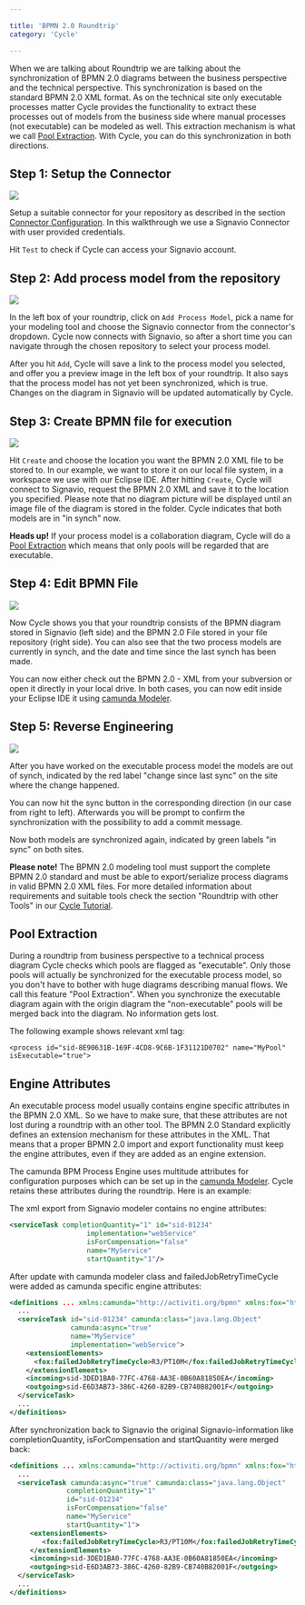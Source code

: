 ```yaml
---

title: 'BPMN 2.0 Roundtrip'
category: 'Cycle'

---
```


When we are talking about Roundtrip we are talking about the synchronization of BPMN 2.0 diagrams between the business perspective and the technical perspective. This synchronization is based on the standard BPMN 2.0 XML format. As on the technical site only executable processes matter Cycle provides the functionality to extract these processes out of models from the business side where manual processes (not executable) can be modeled as well. This extraction mechanism is what we call [Pool Extraction](ref:#cycle-bpmn-20-roundtrip-pool-extraction). With Cycle, you can do this synchronization in both directions. 

## Step 1: Setup the Connector

<div class="row">
  <div class="col-xs-6 col-sm-6 col-md-3">
    <img data-img-thumb src="ref:asset:/assets/img/cycle/cycle-signavio-connector.png" />
  </div>
  <div class="col-xs-6 col-sm-6 col-md-9">
    <p>
      Setup a suitable connector for your repository as described in the section <a href="ref:#cycle-connector-configuration">Connector Configuration</a>.
      In this walkthrough we use a Signavio Connector with user provided credentials.</p>
    <p> Hit <code>Test</code> to check if Cycle can access your Signavio account.</p>
  </div>
</div>

## Step 2: Add process model from the repository

<div class="row">
  <div class="col-xs-6 col-sm-6 col-md-3">
    <img data-img-thumb src="ref:asset:/assets/img/cycle/signavio-choose-model.png" />
  </div>
  <div class="col-xs-6 col-sm-6 col-md-9">
     <p>In the left box of your roundtrip, click on <code>Add Process Model</code>, pick a name for your modeling tool and choose the Signavio connector from the connector's dropdown. Cycle now connects with Signavio, so after a short time you can navigate through the chosen repository to select your process model.</p>
     <p>After you hit <code>Add</code>, Cycle will save a link to the process model you selected, and offer you a preview image in the left box of your roundtrip. It also says that the process model has not yet been synchronized, which is true. Changes on the diagram in Signavio will be updated automatically by Cycle.</p>
  </div>
</div>

## Step 3: Create BPMN file for execution

<div class="row">
  <div class="col-xs-6 col-sm-6 col-md-3">
    <img data-img-thumb src="ref:asset:/assets/img/cycle/cycle-create-executable.png" />
  </div>
  <div class="col-xs-6 col-sm-6 col-md-9">
    <p>Hit <code>Create</code> and choose the location you want the BPMN 2.0 XML file to be stored to. In our example, we want to store it on our local file system, in a workspace we use with our Eclipse IDE. After hitting <code>Create</code>, Cycle will connect to Signavio, request the BPMN 2.0 XML and save it to the location you specified. Please note that no diagram picture will be displayed until an image file of the diagram is stored in the folder. Cycle indicates that both models are in "in synch" now.</p>
    <p><b>Heads up!</b> If your process model is a collaboration diagram, Cycle will do a <a href="ref:#cycle-bpmn-20-roundtrip-pool-extraction">Pool Extraction</a> which means that only pools will be regarded that are executable.</p>
  </div>
</div>

## Step 4: Edit BPMN File

<div class="row">
  <div class="col-xs-6 col-sm-6 col-md-3">
    <img data-img-thumb src="ref:asset:/assets/img/cycle/signavio-created.png" />
  </div>
  <div class="col-xs-6 col-sm-6 col-md-9">
    <p>Now Cycle shows you that your roundtrip consists of the BPMN diagram stored in Signavio (left side) and the BPMN 2.0 File stored in your file repository (right side). You can also see that the two process models are currently in synch, and the date and time since the last synch has been made.</p>
    <p>You can now either check out the BPMN 2.0 - XML from your subversion or open it directly in your local drive. In both cases, you can now edit inside your Eclipse IDE it using <a href="http://camunda.org/bpmn/tool/">camunda Modeler</a>.</p>      
  </div>
</div>

## Step 5: Reverse Engineering

<div class="row">
  <div class="col-xs-6 col-sm-6 col-md-3">
    <img data-img-thumb src="ref:asset:/assets/img/cycle/cycle-reverse.png" />
  </div>
  <div class="col-xs-6 col-sm-6 col-md-9">
    <p>After you have worked on the executable process model the models are out of synch, indicated by the red label "change since last sync" on the site where the change happened.</p>
    <p>You can now hit the sync button in the corresponding direction (in our case from right to left). Afterwards you will be prompt to confirm the synchronization with the possibility to add a commit message.</p>
    <p>Now both models are synchronized again, indicated by green labels "in sync" on both sites.</p> 
  </div>
</div>

<div class="alert alert-warning">
  <strong>Please note!</strong> The BPMN 2.0 modeling tool must support the complete BPMN 2.0 standard and must be able to export/serialize process diagrams in valid BPMN 2.0 XML files. For more detailed information about requirements and suitable tools check the section "Roundtrip with other Tools" in our <a href="http://camunda.org/bpmn/cycle-tutorial.html#roundtrip-roundtrip-with-other-tools">Cycle Tutorial</a>.
</div>

## Pool Extraction

During a roundtrip from business perspective to a technical process diagram Cycle checks which pools are flagged as "executable". Only those pools will actually be synchronized for the executable process model, so you don't have to bother with huge diagrams describing manual flows. We call this feature "Pool Extraction". 
When you synchronize the executable diagram again with the origin diagram the "non-executable" pools will be merged back into the diagram. No information gets lost. 

The following example shows relevant xml tag:

```
<process id="sid-8E90631B-169F-4CD8-9C6B-1F31121D0702" name="MyPool" isExecutable="true">
```

## Engine Attributes

An executable process model usually contains engine specific attributes in the BPMN 2.0 XML. So we have to make sure, that these attributes are not lost during a roundtrip with an other tool. The BPMN 2.0 Standard explicitly defines an extension mechanism for these attributes in the XML. That means that a proper BPMN 2.0 import and export functionality must keep the engine attributes, even if they are added as an engine extension. 

The camunda BPM Process Engine uses multitude attributes for configuration purposes which can be set up in the <a href="http://camunda.org/bpmn/tool/">camunda Modeler</a>. Cycle retains these attributes during the roundtrip. Here is an example:

The xml export from Signavio modeler contains no engine attributes:

```xml
<serviceTask completionQuantity="1" id="sid-01234"
                   implementation="webService"
                   isForCompensation="false"
                   name="MyService"
                   startQuantity="1"/>
```

 After update with camunda modeler class and failedJobRetryTimeCycle were added as camunda specific engine attributes:

```xml
<definitions ... xmlns:camunda="http://activiti.org/bpmn" xmlns:fox="http://www.camunda.com/fox">
  ...
  <serviceTask id="sid-01234" camunda:class="java.lang.Object"
               camunda:async="true"
               name="MyService" 
               implementation="webService">
    <extensionElements>
      <fox:failedJobRetryTimeCycle>R3/PT10M</fox:failedJobRetryTimeCycle>
    </extensionElements>
    <incoming>sid-3DED1BA0-77FC-4768-AA3E-0B60A81850EA</incoming>
    <outgoing>sid-E6D3AB73-386C-4260-82B9-CB740B82001F</outgoing>
  </serviceTask>
  ...
</definitions>
```             

After synchronization back to Signavio the original Signavio-information like completionQuantity, isForCompensation and startQuantity were merged back:

```xml
<definitions ... xmlns:camunda="http://activiti.org/bpmn" xmlns:fox="http://www.camunda.com/fox">
  ...
  <serviceTask camunda:async="true" camunda:class="java.lang.Object"
              completionQuantity="1" 
              id="sid-01234" 
              isForCompensation="false" 
              name="MyService" 
              startQuantity="1">
     <extensionElements>
        <fox:failedJobRetryTimeCycle>R3/PT10M</fox:failedJobRetryTimeCycle>
     </extensionElements>
     <incoming>sid-3DED1BA0-77FC-4768-AA3E-0B60A81850EA</incoming>
     <outgoing>sid-E6D3AB73-386C-4260-82B9-CB740B82001F</outgoing>
  </serviceTask>
  ...
</definitions>

```